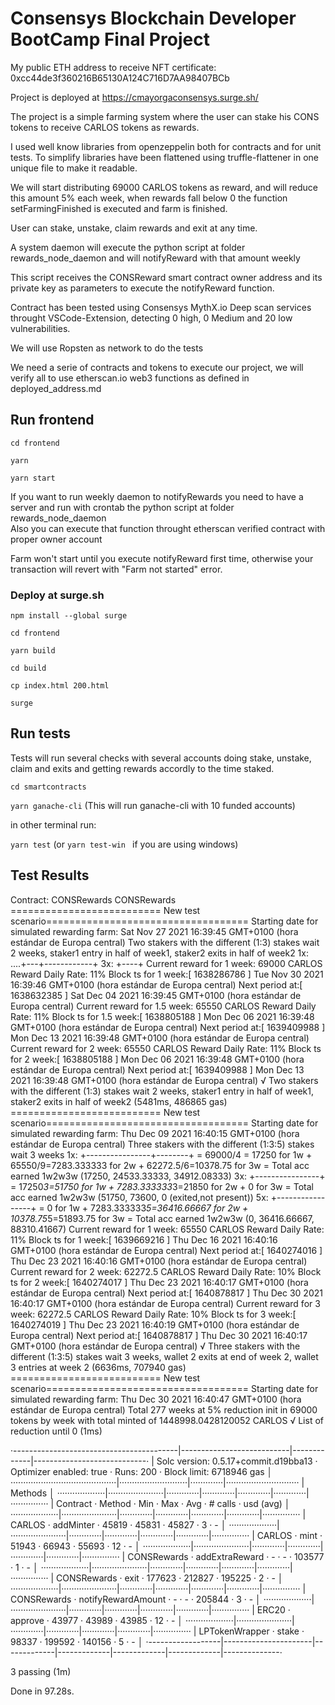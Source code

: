 # Consensys Blockchain Developer BootCamp Final Project

My public ETH address to receive NFT certificate: 0xcc44de3f360216B65130A124C716D7AA98407BCb

Project is deployed at https://cmayorgaconsensys.surge.sh/

The project is a simple farming system where the user can stake his CONS tokens to receive CARLOS tokens as rewards.

I used well know libraries from openzeppelin both for contracts and for unit tests. To simplify libraries have been flattened using truffle-flattener in one unique file to make it readable.

We will start distributing 69000 CARLOS tokens as reward, and will reduce this amount 5% each week, when rewards fall below 0 the function setFarmingFinished is executed and farm is finished.

User can stake, unstake, claim rewards and exit at any time.

A system daemon will execute the python script at folder rewards_node_daemon and will notifyReward with that amount weekly

This script receives the CONSReward smart contract owner address and its private key as parameters to execute the notifyReward function.

Contract has been tested using Consensys MythX.io Deep scan services throught VSCode-Extension, detecting 0 high, 0 Medium and 20 low vulnerabilities.

We will use Ropsten as network to do the tests

We need a serie of contracts and tokens to execute our project, we will verify all to use etherscan.io web3 functions as defined in deployed_address.md

## Run frontend

<code>cd frontend</code>

<code>yarn</code>

<code>yarn start</code>

If you want to run weekly daemon to notifyRewards you need to have a server and run with crontab the python script at folder rewards_node_daemon\
Also you can execute that function throught etherscan verified contract with proper owner account

Farm won't start until you execute notifyReward first time, otherwise your transaction will revert with "Farm not started" error.

### Deploy at surge.sh

<code>npm install --global surge</code>

<code>cd frontend</code>

<code>yarn build</code>

<code>cd build</code>

<code>cp index.html 200.html</code>

<code>surge</code>

## Run tests

Tests will run several checks with several accounts doing stake, unstake, claim and exits and getting rewards accordly to the time staked.

<code>cd smartcontracts</code>

<code>yarn ganache-cli</code>   (This will run ganache-cli with 10 funded accounts)

in other terminal run:

<code>yarn test</code> (or <code>yarn test-win </code> if you are using windows)

## Test Results

  Contract: CONSRewards
    CONSRewards
========================== New test scenario===================================
Starting date for simulated rewarding farm: Sat Nov 27 2021 16:39:45 GMT+0100 (hora estándar de Europa central)
Two stakers with the different (1:3) stakes wait 2 weeks, staker1 entry in half of week1, staker2 exits in half of week2
1x: ....+---+------------+
3x:         +----+
Current reward for 1 week: 69000  CARLOS Reward Daily Rate: 11%
Block ts for 1 week:[ 1638286786 ]   Tue Nov 30 2021 16:39:46 GMT+0100 (hora estándar de Europa central)   Next period at:[ 1638632385 ]  Sat Dec 04 2021 16:39:45 GMT+0100 (hora estándar de Europa central)
Current reward for 1.5 week: 65550  CARLOS Reward Daily Rate: 11%
Block ts for 1.5 week:[ 1638805188 ]   Mon Dec 06 2021 16:39:48 GMT+0100 (hora estándar de Europa central)   Next period at:[ 1639409988 ]  Mon Dec 13 2021 16:39:48 GMT+0100 (hora estándar de Europa central)
Current reward for 2 week: 65550  CARLOS Reward Daily Rate: 11%
Block ts for 2 week:[ 1638805188 ]   Mon Dec 06 2021 16:39:48 GMT+0100 (hora estándar de Europa central)   Next period at:[ 1639409988 ]  Mon Dec 13 2021 16:39:48 GMT+0100 (hora estándar de Europa central)
      √ Two stakers with the different (1:3) stakes wait 2 weeks, staker1 entry in half of week1, staker2 exits in half of week2 (5481ms, 486865 gas)
========================== New test scenario===================================
Starting date for simulated rewarding farm: Thu Dec 09 2021 16:40:15 GMT+0100 (hora estándar de Europa central)
Three stakers with the different (1:3:5) stakes wait 3 weeks
1x: +----------------+--------+ = 69000/4 = 17250 for 1w   + 65550/9=7283.333333 for 2w       + 62272.5/6=10378.75 for 3w   = Total acc earned 1w2w3w (17250, 24533.33333, 34912.08333)
3x: +----------------+          = 17250*3=51750 for 1w     + 7283.333333*3=21850 for 2w       + 0 for 3w                    = Total acc earned 1w2w3w (51750, 73600, 0 (exited,not present))
5x:         +-----------------+ = 0 for 1w                 + 7283.333333*5=36416.66667 for 2w + 10378.75*5=51893.75 for 3w  = Total acc earned 1w2w3w (0, 36416.66667, 88310.41667)
Current reward for 1 week: 65550  CARLOS Reward Daily Rate: 11%
Block ts for 1 week:[ 1639669216 ]   Thu Dec 16 2021 16:40:16 GMT+0100 (hora estándar de Europa central)   Next period at:[ 1640274016 ]  Thu Dec 23 2021 16:40:16 GMT+0100 (hora estándar de Europa central)
Current reward for 2 week: 62272.5  CARLOS Reward Daily Rate: 10%
Block ts for 2 week:[ 1640274017 ]   Thu Dec 23 2021 16:40:17 GMT+0100 (hora estándar de Europa central)   Next period at:[ 1640878817 ]  Thu Dec 30 2021 16:40:17 GMT+0100 (hora estándar de Europa central)
Current reward for 3 week: 62272.5  CARLOS Reward Daily Rate: 10%
Block ts for 3 week:[ 1640274019 ]   Thu Dec 23 2021 16:40:19 GMT+0100 (hora estándar de Europa central)   Next period at:[ 1640878817 ]  Thu Dec 30 2021 16:40:17 GMT+0100 (hora estándar de Europa central)
      √ Three stakers with the different (1:3:5) stakes wait 3 weeks, wallet 2 exits at end of week 2, wallet 3 entries at week 2 (6636ms, 707940 gas)
========================== New test scenario===================================
Starting date for simulated rewarding farm: Thu Dec 30 2021 16:40:47 GMT+0100 (hora estándar de Europa central)
Total 277 weeks at 5% reduction init in 69000 tokens by week with total minted of 1448998.0428120052 CARLOS
      √ List of reduction until 0 (1ms)

·-----------------------------------------|---------------------------|-------------|----------------------------·
|  Solc version: 0.5.17+commit.d19bba13   ·  Optimizer enabled: true  ·  Runs: 200  ·  Block limit: 6718946 gas  │
··········································|···························|·············|·····························
|  Methods                                                                                                       │
···················|······················|·············|·············|·············|·············|···············
|  Contract        ·  Method              ·  Min        ·  Max        ·  Avg        ·  # calls    ·  usd (avg)   │
···················|······················|·············|·············|·············|·············|···············
|  CARLOS          ·  addMinter           ·      45819  ·      45831  ·      45827  ·          3  ·           -  │
···················|······················|·············|·············|·············|·············|···············
|  CARLOS          ·  mint                ·      51943  ·      66943  ·      55693  ·         12  ·           -  │
···················|······················|·············|·············|·············|·············|···············
|  CONSRewards     ·  addExtraReward      ·          -  ·          -  ·     103577  ·          1  ·           -  │
···················|······················|·············|·············|·············|·············|···············
|  CONSRewards     ·  exit                ·     177623  ·     212827  ·     195225  ·          2  ·           -  │
···················|······················|·············|·············|·············|·············|···············
|  CONSRewards     ·  notifyRewardAmount  ·          -  ·          -  ·     205844  ·          3  ·           -  │
···················|······················|·············|·············|·············|·············|···············
|  ERC20           ·  approve             ·      43977  ·      43989  ·      43985  ·         12  ·           -  │
···················|······················|·············|·············|·············|·············|···············
|  LPTokenWrapper  ·  stake               ·      98337  ·     199592  ·     140156  ·          5  ·           -  │
·------------------|----------------------|-------------|-------------|-------------|-------------|--------------·

  3 passing (1m)

Done in 97.28s.